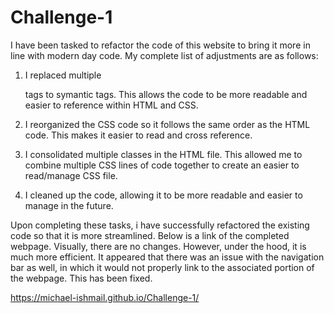 # Challenge-1
I have been tasked to refactor the code of this website to bring it more in line with modern day code. My complete list of adjustments are as follows:

1. I replaced multiple <div> tags to symantic tags. This allows the code to be more readable and easier to reference within HTML and CSS.

2. I reorganized the CSS code so it follows the same order as the HTML code. This makes it easier to read and cross reference.

3. I consolidated multiple classes in the HTML file. This allowed me to combine multiple CSS lines of code together to create an easier to read/manage CSS file.

4. I cleaned up the code, allowing it to be more readable and easier to manage in the future.

Upon completing these tasks, i have successfully refactored the existing code so that it is more streamlined. Below is a link of the completed webpage. Visually, there are no changes. However, under the hood, it is much more efficient. It appeared that there was an issue with the navigation bar as well, in which it would not properly link to the associated portion of the webpage. This has been fixed.

https://michael-ishmail.github.io/Challenge-1/

